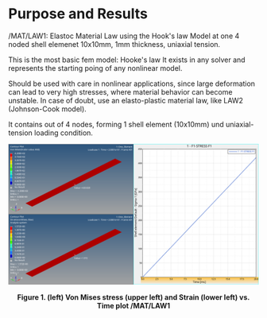 
# Purpose and Results

/MAT/LAW1: Elastoc Material Law using the Hook's law Model at one 4 noded shell elemenet 10x10mm, 1mm thickness, uniaxial tension.

This is the most basic fem model: Hooke's law
It exists in any solver and represents the starting poing of any nonlinear model.

Should be used with care in nonlinear applications, since large deformation can lead to very high stresses, 
where material behavior can become unstable.
In case of doubt, use an elasto-plastic material law, like LAW2 (Johnson-Cook model).

It contains out of 4 nodes, forming 1 shell element (10x10mm) und uniaxial-tension loading condition.


![image](  /Materials/ElastoPlasticLaw/Law001/Shells/One_Element_Model/Images/Stress_Strain_one_element_uniax_tension.png)
<figcaption align = "center"><b>Figure 1. (left) Von Mises stress (upper left) and Strain (lower left) vs. Time plot /MAT/LAW1</b></figcaption>
